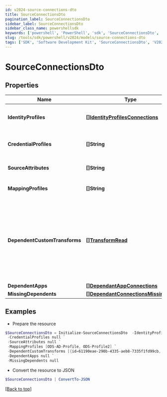 ```yaml
---
id: v2024-source-connections-dto
title: SourceConnectionsDto
pagination_label: SourceConnectionsDto
sidebar_label: SourceConnectionsDto
sidebar_class_name: powershellsdk
keywords: ['powershell', 'PowerShell', 'sdk', 'SourceConnectionsDto', 'V2024SourceConnectionsDto'] 
slug: /tools/sdk/powershell/v2024/models/source-connections-dto
tags: ['SDK', 'Software Development Kit', 'SourceConnectionsDto', 'V2024SourceConnectionsDto']
---
```



# SourceConnectionsDto

## Properties

Name | Type | Description | Notes
------------ | ------------- | ------------- | -------------
**IdentityProfiles** | [**[]IdentityProfilesConnections**](identity-profiles-connections) | The IdentityProfile attached to this source | [optional] 
**CredentialProfiles** | **[]String** | Name of the CredentialProfile attached to this source | [optional] 
**SourceAttributes** | **[]String** | The attributes attached to this source | [optional] 
**MappingProfiles** | **[]String** | The profiles attached to this source | [optional] 
**DependentCustomTransforms** | [**[]TransformRead**](transform-read) | A list of custom transforms associated with this source. A transform will be considered associated with a source if any attributes of the transform specify the source as the sourceName. | [optional] 
**DependentApps** | [**[]DependantAppConnections**](dependant-app-connections) |  | [optional] 
**MissingDependents** | [**[]DependantConnectionsMissingDto**](dependant-connections-missing-dto) |  | [optional] 

## Examples

- Prepare the resource
```powershell
$SourceConnectionsDto = Initialize-SourceConnectionsDto  -IdentityProfiles null `
 -CredentialProfiles null `
 -SourceAttributes null `
 -MappingProfiles [ODS-AD-Profile, ODS-Profile2] `
 -DependentCustomTransforms [{id=61190eae-290b-4335-aeb8-7335f1fd99cb, name=Split Transform, type=split, attributes={delimiter=-, index=1, input={attributes={sourceName=Example CSV Source, attributeName=last_name}, type=accountAttribute}}, internal=false}] `
 -DependentApps null `
 -MissingDependents null
```

- Convert the resource to JSON
```powershell
$SourceConnectionsDto | ConvertTo-JSON
```


[[Back to top]](#) 

